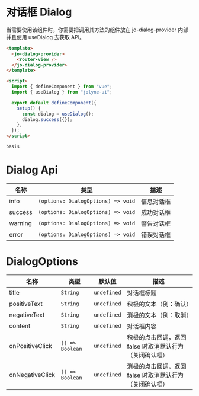 # 对话框 Dialog

<jo-alert type="warning" title="注意">
 当需要使用该组件时，你需要把调用其方法的组件放在 jo-dialog-provider 内部并且使用 useDialog 去获取 API。
</jo-alert>

<p></p>

```html
<template>
  <jo-dialog-provider>
    <router-view />
  </jo-dialog-provider>
</template>

<script>
  import { defineComponent } from "vue";
  import { useDialog } from "jolyne-ui";

  export default defineComponent({
    setup() {
      const dialog = useDialog();
      dialog.success({});
    },
  });
</script>
```

<p></p>

```demo
basis
```

# Dialog Api

| 名称    | 类型                               | 描述       |
| ------- | ---------------------------------- | ---------- |
| info    | `(options: DialogOptions) => void` | 信息对话框 |
| success | `(options: DialogOptions) => void` | 成功对话框 |
| warning | `(options: DialogOptions) => void` | 警告对话框 |
| error   | `(options: DialogOptions) => void` | 错误对话框 |

# DialogOptions

| 名称            | 类型            | 默认值      | 描述                                                    |
| --------------- | --------------- | ----------- | ------------------------------------------------------- |
| title           | `String`        | `undefined` | 对话框标题                                              |
| positiveText    | `String`        | `undefined` | 积极的文本（例：确认）                                  |
| negativeText    | `String`        | `undefined` | 消极的文本（例：取消）                                  |
| content         | `String`        | `undefined` | 对话框内容                                              |
| onPositiveClick | `() => Boolean` | `undefined` | 积极的点击回调，返回 false 时取消默认行为（关闭确认框） |
| onNegativeClick | `() => Boolean` | `undefined` | 消极的点击回调，返回 false 时取消默认行为（关闭确认框） |
